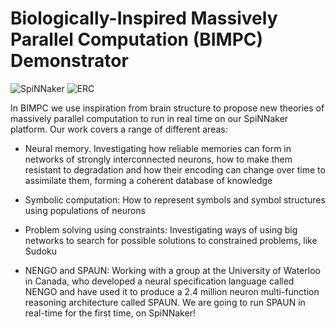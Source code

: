 # Biologically-Inspired Massively Parallel Computation (BIMPC) Demonstrator


![SpiNNaker](http://apt.cs.manchester.ac.uk/Images/Rotating_Doughnut_S2.gif "SpiNNaker")
![ERC](http://apt.cs.manchester.ac.uk/Images/LOGO-ERC.jpg "ERC")

In BIMPC we use inspiration from brain structure to propose new theories of massively parallel 
computation to run in real time on our SpiNNaker platform. 
Our work covers a range of different areas:

-  Neural memory. Investigating how reliable memories can form in networks of strongly interconnected neurons, 
how to make them resistant to degradation and how their encoding can change over time to assimilate them, 
forming a coherent database of knowledge

-  Symbolic computation: How to represent symbols and symbol structures using populations of neurons

-  Problem solving using constraints: Investigating ways of using big networks to search for possible solutions to 
constrained problems, like Sudoku

-  NENGO and SPAUN: Working with a group at the University of Waterloo in Canada, who developed a neural specification 
language called NENGO and have used it to produce a 2.4 million neuron multi-function reasoning architecture 
called SPAUN. We are going to run SPAUN in real-time for the first time, on SpiNNaker!


